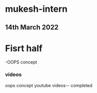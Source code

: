# mukesh-intern

## 14th March 2022

# Fisrt half

-OOPS concept

### videos
 oops concept youtube videos-- completed


 
